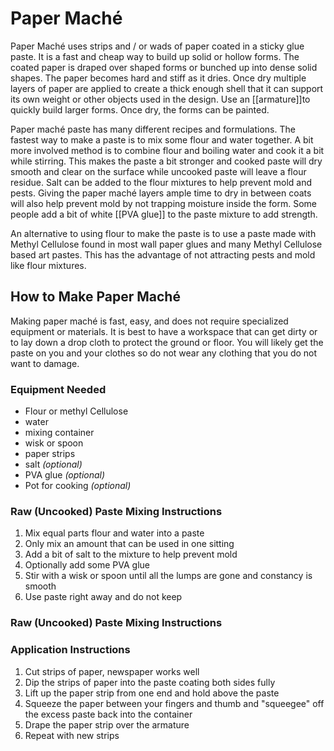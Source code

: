 # Paper Maché
Paper Maché uses strips and / or wads of paper coated in a sticky glue paste. It is a fast and cheap way to build up solid or hollow forms. The coated paper is draped over shaped forms or bunched up into dense solid shapes. The paper becomes hard and stiff as it dries. Once dry multiple layers of paper are applied to create a thick enough shell that it can support its own weight or other objects used in the design. Use an [[armature]]to quickly build larger forms. Once dry, the forms can be painted.

Paper maché paste has many different recipes and formulations. The fastest way to make a paste is to mix some flour and water together. A bit more involved method is to combine flour and boiling water and cook it a bit while stirring. This makes the paste a bit stronger and cooked paste will dry smooth and clear on the surface while uncooked paste will leave a flour residue. Salt can be added to the flour mixtures to help prevent mold and pests. Giving the paper maché  layers ample time to dry in between coats will also help prevent mold by not trapping moisture inside the form.  Some people add a bit of white [[PVA glue]] to the paste mixture to add strength.

An alternative to using flour to make the paste is to use a paste made with Methyl Cellulose found in most wall paper glues and many Methyl Cellulose based art pastes. This has the advantage of not attracting pests and mold like flour mixtures.

## How to Make Paper Maché
Making paper maché is fast, easy, and does not require specialized equipment or materials. It is best to have a workspace that can get dirty or to lay down a drop cloth to protect the ground or floor. You will likely get the paste on you and your clothes so do not wear any clothing that you do not want to damage.

### Equipment Needed
- Flour or methyl Cellulose
- water
- mixing container
- wisk or spoon
- paper strips
- salt _(optional)_
- PVA glue _(optional)_
- Pot for cooking _(optional)_

### Raw (Uncooked) Paste Mixing Instructions
1. Mix equal parts flour and water into a paste
2. Only mix an amount that can be used in one sitting
3. Add a bit of salt to the mixture to help prevent mold
4. Optionally add some PVA glue
5. Stir with a wisk or spoon until all the lumps are gone and constancy is smooth
6. Use paste right away and do not keep

### Raw (Uncooked) Paste Mixing Instructions

### Application Instructions
1. Cut strips of paper, newspaper works well
2.  Dip the strips of paper into the paste coating both sides fully
3. Lift up the paper strip from one end and hold above the paste
4. Squeeze the paper between your fingers and thumb and "squeegee" off the excess paste back into the container
5. Drape the paper strip over the armature
6. Repeat with new strips
